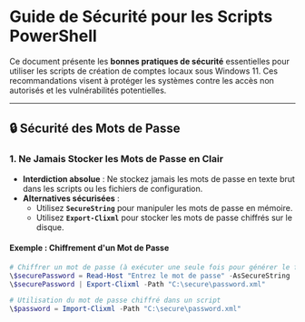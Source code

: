 # Guide de Sécurité pour les Scripts PowerShell

Ce document présente les **bonnes pratiques de sécurité** essentielles pour utiliser les scripts de création de comptes locaux sous Windows 11. Ces recommandations visent à protéger les systèmes contre les accès non autorisés et les vulnérabilités potentielles.

---

## 🔒 Sécurité des Mots de Passe

### **1. Ne Jamais Stocker les Mots de Passe en Clair**
- **Interdiction absolue** : Ne stockez jamais les mots de passe en texte brut dans les scripts ou les fichiers de configuration.
- **Alternatives sécurisées** :
  - Utilisez **`SecureString`** pour manipuler les mots de passe en mémoire.
  - Utilisez **`Export-Clixml`** pour stocker les mots de passe chiffrés sur le disque.

#### **Exemple : Chiffrement d'un Mot de Passe**
```powershell
# Chiffrer un mot de passe (à exécuter une seule fois pour générer le fichier)
\$securePassword = Read-Host "Entrez le mot de passe" -AsSecureString
\$securePassword | Export-Clixml -Path "C:\secure\password.xml"

# Utilisation du mot de passe chiffré dans un script
\$password = Import-Clixml -Path "C:\secure\password.xml"
